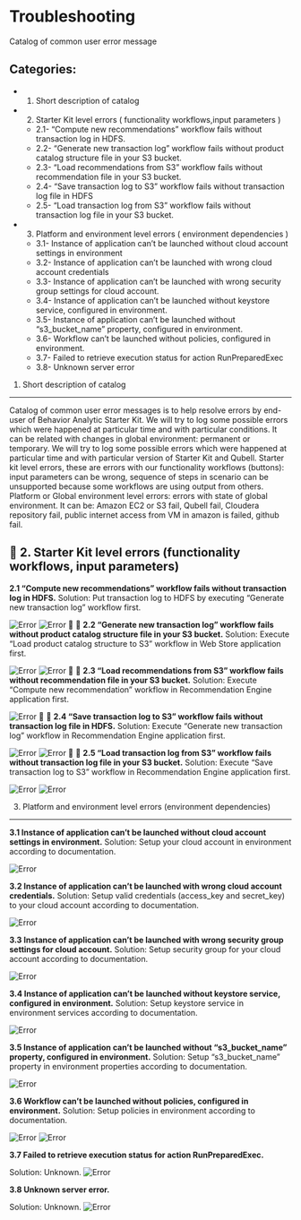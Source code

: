 Troubleshooting
===============
Catalog of common user error message

Categories:
-----------
- 1. Short description of catalog
- 2. Starter Kit level errors ( functionality workflows,input parameters )
  - 2.1- “Compute new recommendations” workflow fails without transaction log in HDFS.
  - 2.2- “Generate new transaction log” workflow fails without product catalog structure file in your S3 bucket.
  - 2.3- “Load recommendations from S3” workflow fails without recommendation file in your S3 bucket.
  - 2.4- “Save transaction log to S3” workflow fails without transaction log file in HDFS
  - 2.5- “Load transaction log from S3” workflow fails without transaction log file in your S3 bucket.
- 3. Platform and environment level errors ( environment dependencies )
  - 3.1- Instance of application can’t be launched without cloud account settings in environment
  - 3.2- Instance of application can’t be launched with wrong cloud account credentials
  - 3.3- Instance of application can’t be launched with wrong security group settings for cloud account.
  - 3.4- Instance of application can’t be launched without keystore service, configured in environment.
  - 3.5- Instance of application can’t be launched without “s3_bucket_name” property, configured in environment.
  - 3.6- Workflow can’t be launched without policies, configured in environment.
  - 3.7- Failed to retrieve execution status for action RunPreparedExec
  - 3.8- Unknown server error


1. Short description of catalog
-------------------------------
Catalog of common user error messages is to help resolve errors by end-user of Behavior Analytic Starter Kit. We will try to log some possible errors which were happened at particular time and with particular conditions. It can be related with changes in global environment: permanent or temporary. We will try to log some possible errors which were happened at particular time and with particular version of Starter Kit and Qubell.
Starter kit level errors, these are errors with our functionality workflows (buttons): input parameters can be wrong, sequence of steps in scenario can be unsupported  because some workflows are using output from others. Platform or Global environment level errors: errors with state of global environment. It can be: Amazon EC2 or S3 fail, Qubell fail, Cloudera repository fail, public internet access from VM in amazon is failed, github fail. 


2. Starter Kit level errors (functionality workflows, input parameters)
-----------------------------------------------------------------------

**2.1 “Compute new recommendations” workflow fails without transaction log in HDFS.**
Solution: Put transaction log to HDFS by executing “Generate new transaction log” workflow first.

![Error](/Images/2.1a.png)
![Error](/Images/2.1b.png)


**2.2 “Generate new transaction log” workflow fails without product catalog structure file in your S3 bucket.**
Solution: Execute “Load product catalog structure to S3” workflow in Web Store application first.

![Error](/Images/2.2a.png)
![Error](/Images/2.2b.png)


**2.3 “Load recommendations from S3” workflow fails without recommendation file in your S3 bucket.**
Solution: Execute “Compute new recommendation” workflow in Recommendation Engine application first.

![Error](/Images/2.3.png)


**2.4 “Save transaction log to S3” workflow fails without transaction log file in HDFS.**
Solution: Execute “Generate new transaction log” workflow in Recommendation Engine application first.

![Error](/Images/2.4a.png)
![Error](/Images/2.4b.png)


**2.5 “Load transaction log from S3” workflow fails without transaction log file in your S3 bucket.**
Solution: Execute “Save transaction log to S3” workflow in Recommendation Engine application first.

![Error](/Images/2.5a.png)
![Error](/Images/2.5b.png)


3. Platform and environment level errors (environment dependencies)
-------------------------------------------------------------------

**3.1 Instance of application can’t be launched without cloud account settings in environment.**
Solution: Setup your cloud account in environment according to documentation. 

![Error](/Images/3.1.png)


**3.2 Instance of application can’t be launched with wrong cloud account credentials.**
Solution: Setup valid credentials (access_key and secret_key) to your cloud account according to documentation.

![Error](/Images/3.2.png)


**3.3 Instance of application can’t be launched with wrong security group settings for cloud account.**
Solution: Setup security group for your cloud account according to documentation.

![Error](/Images/3.3.png)


**3.4 Instance of application can’t be launched without keystore service, configured in environment.**
Solution: Setup keystore service in environment services  according to documentation.

![Error](/Images/3.4.png)


**3.5 Instance of application can’t be launched without “s3_bucket_name” property, configured in environment.**
Solution: Setup “s3_bucket_name” property in environment properties according to documentation.

![Error](/Images/3.5.png)


**3.6 Workflow can’t be launched without policies, configured in environment.**
Solution: Setup policies in environment  according to documentation.

![Error](/Images/3.6a.png)
![Error](/Images/3.6b.png)


**3.7 Failed to retrieve execution status for action RunPreparedExec.**

Solution: Unknown.
![Error](/Images/3.7.png)


**3.8 Unknown server error.**

Solution: Unknown.
![Error](/Images/3.8.png)





